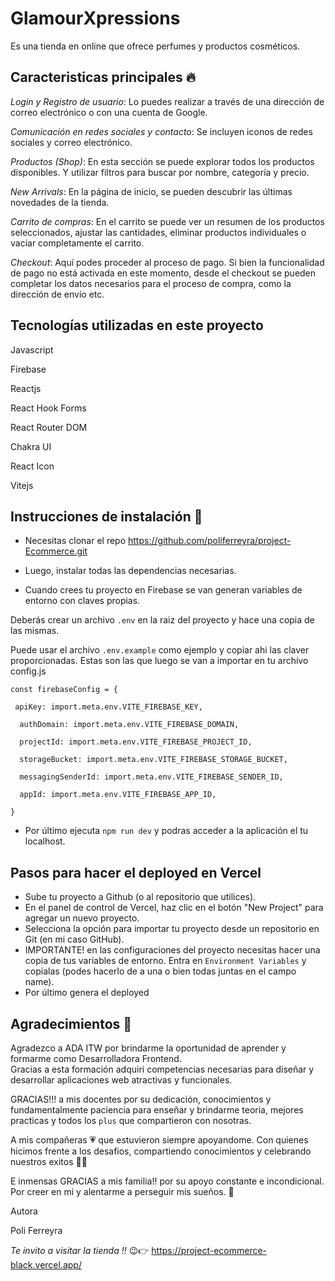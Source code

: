 # GlamourXpressions

Es una tienda en online que ofrece perfumes y productos cosméticos.

## Caracteristicas principales 🔥

_Login y Registro de usuario_: Lo puedes realizar a través de una dirección de correo electrónico o con una cuenta de Google.

_Comunicación en redes sociales y contacto_: Se incluyen iconos de redes sociales y correo electrónico.

_Productos (Shop)_: En esta sección se puede explorar todos los productos disponibles. Y utilizar filtros para buscar por nombre, categoría y precio.

_New Arrivals_: En la página de inicio, se pueden descubrir las últimas novedades de la tienda.

_Carrito de compras_: En el carrito se puede ver un resumen de los productos seleccionados, ajustar las cantidades, eliminar productos individuales o vaciar completamente el carrito.

_Checkout_: Aquí podes proceder al proceso de pago. Si bien la funcionalidad de pago no está activada en este momento, desde el checkout se pueden completar los datos necesarios para el proceso de compra, como la dirección de envío etc.

## Tecnologías utilizadas en este proyecto

Javascript

Firebase

Reactjs

React Hook Forms

React Router DOM

Chakra UI

React Icon

Vitejs

## Instrucciones de instalación 🔧

- Necesitas clonar el repo
  https://github.com/poliferreyra/project-Ecommerce.git

- Luego, instalar todas las dependencias necesarias.

- Cuando crees tu proyecto en Firebase se van generan variables de entorno con claves propias.

Deberás crear un archivo `.env` en la raiz del proyecto y hace una copia de las mismas.

Puede usar el archivo `.env.example` como ejemplo y copiar ahi las claver proporcionadas.
Estas son las que luego se van a importar en tu archivo config.js

`const firebaseConfig = {`

` apiKey: import.meta.env.VITE_FIREBASE_KEY,`

`  authDomain: import.meta.env.VITE_FIREBASE_DOMAIN,`

`  projectId: import.meta.env.VITE_FIREBASE_PROJECT_ID,`

`  storageBucket: import.meta.env.VITE_FIREBASE_STORAGE_BUCKET,`

`  messagingSenderId: import.meta.env.VITE_FIREBASE_SENDER_ID,`

`  appId: import.meta.env.VITE_FIREBASE_APP_ID,`

`}`

- Por último ejecuta `npm run dev` y podras acceder a la aplicación el tu localhost.

## Pasos para hacer el deployed en Vercel

- Sube tu proyecto a Github (o al repositorio que utilices).
- En el panel de control de Vercel, haz clic en el botón "New Project" para agregar un nuevo proyecto.
- Selecciona la opción para importar tu proyecto desde un repositorio en Git (en mi caso GitHub).
- IMPORTANTE! en las configuraciones del proyecto necesitas hacer una copia de tus variables de entorno.
  Entra en `Environment Variables` y copialas (podes hacerlo de a una o bien todas juntas en el campo name).
- Por último genera el deployed

## Agradecimientos 💖

Agradezco a ADA ITW por brindarme la oportunidad de aprender y formarme como Desarrolladora Frontend.  
Gracias a esta formación adquiri competencias necesarias para diseñar y desarrollar aplicaciones web atractivas y funcionales.

GRACIAS!!! a mis docentes por su dedicación, conocimientos y fundamentalmente paciencia para enseñar y brindarme teoria, mejores practicas y todos los `plus` que compartieron con nosotras.

A mis compañeras 💗 que estuvieron siempre apoyandome. Con quienes hicimos frente a los desafios, compartiendo conocimientos y celebrando nuestros exitos 🎉✨

E inmensas GRACIAS a mis familia!! por su apoyo constante e incondicional. Por creer en mi y alentarme a perseguir mis sueños. 💖

Autora

Poli Ferreyra

_Te invito a visitar la tienda !!_ 😉👉
https://project-ecommerce-black.vercel.app/
